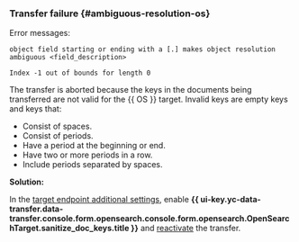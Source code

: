 ### Transfer failure {#ambiguous-resolution-os}

Error messages:

```text
object field starting or ending with a [.] makes object resolution ambiguous <field_description>

Index -1 out of bounds for length 0
```

The transfer is aborted because the keys in the documents being transferred are not valid for the {{ OS }} target. Invalid keys are empty keys and keys that:

* Consist of spaces.
* Consist of periods.
* Have a period at the beginning or end.
* Have two or more periods in a row.
* Include periods separated by spaces.

**Solution:**

In the [target endpoint additional settings](../../../../data-transfer/operations/endpoint/target/opensearch.md#additional-settings), enable **{{ ui-key.yc-data-transfer.data-transfer.console.form.opensearch.console.form.opensearch.OpenSearchTarget.sanitize_doc_keys.title }}** and [reactivate](../../../../data-transfer/operations/transfer.md#activate) the transfer.
